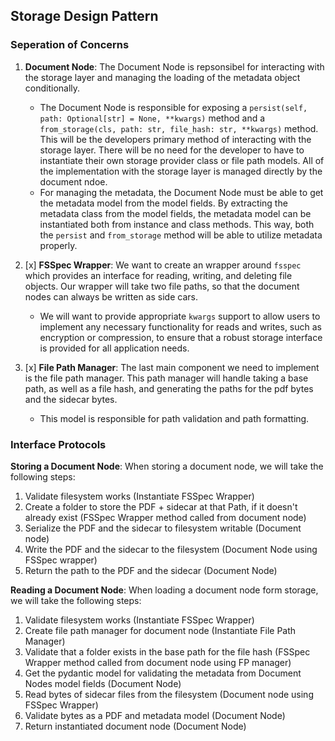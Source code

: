 ## Storage Design Pattern

### Seperation of Concerns

1. **Document Node**: The Document Node is repsonsibel for interacting with the storage layer and managing the loading of the metadata object conditionally.

    - The Document Node is responsible for exposing a `persist(self, path: Optional[str] = None, **kwargs)` method and a `from_storage(cls, path: str, file_hash: str, **kwargs)` method. This will be the developers primary method of interacting with the storage layer. There will be no need for the developer to have to instantiate their own storage provider class or file path models. All of the implementation with the storage layer is managed directly by the document ndoe.
    - For managing the metadata, the Document Node must be able to get the metadata model from the model fields. By extracting the metadata class from the model fields, the metadata model can be instantiated both from instance and class methods. This way, both the `persist` and `from_storage` method will be able to utilize metadata properly.

2. [x] **FSSpec Wrapper**: We want to create an wrapper around `fsspec` which provides an interface for reading, writing, and deleting file objects. Our wrapper will take two file paths, so that the document nodes can always be written as side cars.

    - We will want to provide appropriate `kwargs` support to allow users to implement any necessary functionality for reads and writes, such as encryption or compression, to ensure that a robust storage interface is provided for all application needs.

3. [x] **File Path Manager**: The last main component we need to implement is the file path manager. This path manager will handle taking a base path, as well as a file hash, and generating the paths for the pdf bytes and the sidecar bytes.
    - This model is responsible for path validation and path formatting.

### Interface Protocols

**Storing a Document Node**: When storing a document node, we will take the following steps:

1. Validate filesystem works (Instantiate FSSpec Wrapper)
2. Create a folder to store the PDF + sidecar at that Path, if it doesn't already exist (FSSpec Wrapper method called from document node)
3. Serialize the PDF and the sidecar to filesystem writable (Document node)
4. Write the PDF and the sidecar to the filesystem (Document Node using FSSpec wrapper)
5. Return the path to the PDF and the sidecar (Document Node)

**Reading a Document Node**: When loading a document node form storage, we will take the following steps:

1. Validate filesystem works (Instantiate FSSpec Wrapper)
2. Create file path manager for document node (Instantiate File Path Manager)
3. Validate that a folder exists in the base path for the file hash (FSSpec Wrapper method called from document node using FP manager)
4. Get the pydantic model for validating the metadata from Document Nodes model fields (Document Node)
5. Read bytes of sidecar files from the filesystem (Document node using FSSpec Wrapper)
6. Validate bytes as a PDF and metadata model (Document Node)
7. Return instantiated document node (Document Node)
